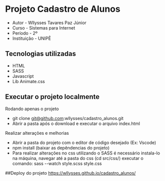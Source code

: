 # Projeto Cadastro de Alunos
- Autor - Wllysses Tavares Paz Júnior
- Curso - Sistemas para Internet
- Período - 2º
- Instituição - UNIPÊ

## Tecnologias utilizadas
- HTML
- SASS
- Javascript
- Lib Animate.css

## Executar o projeto localmente
Rodando apenas o projeto
- git clone git@github.com:wllysses/cadastro_alunos.git
- Abrir a pasta após o download e executar o arquivo index.html

Realizar alterações e melhorias
- Abrir a pasta do projeto com o editor de código desejado (Ex: Vscode)
- npm install (baixar as depêndencias do projeto)
- Para realizar alterações no css utilizando o SASS é necessário instala-lo na máquina, navegar até a pasta do css (cd src/css/) executar o comando: sass --watch style.scss style.css

##Deploy do projeto
https://wllysses.github.io/cadastro_alunos/
